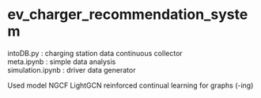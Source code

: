 # ev_charger_recommendation_system

intoDB.py : charging station data continuous collector\
meta.ipynb : simple data analysis\
simulation.ipynb : driver data generator

Used model
NGCF
LightGCN
reinforced continual learning for graphs (-ing)
